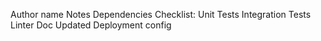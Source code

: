 Author name
Notes
Dependencies
Checklist:
 Unit Tests
 Integration Tests
 Linter
 Doc Updated
 Deployment config
